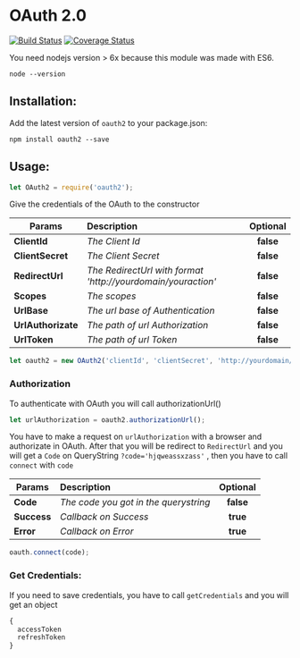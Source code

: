 # OAuth 2.0

[![Build Status](https://travis-ci.org/tnovas/oauth2.svg?branch=master)](https://travis-ci.org/tnovas/oauth2)
[![Coverage Status](https://coveralls.io/repos/github/tnovas/oauth2/badge.svg)](https://coveralls.io/github/tnovas/oauth2)

You need nodejs version > 6x because this module was made with ES6.
```
node --version
```

## Installation:
Add the latest version of `oauth2` to your package.json:
```
npm install oauth2 --save
```

## Usage:
```js
let OAuth2 = require('oauth2');
```

Give the credentials of the OAuth to the constructor

| Params       | Description     | Optional | 
| --------     |:---------------| :-----:|
| **ClientId**     | *The Client Id* | **false** |
| **ClientSecret** | *The Client Secret* | **false** |
| **RedirectUrl**  | *The RedirectUrl with format 'http://yourdomain/youraction'* | **false** |
| **Scopes**       | *The scopes* | **false** |
| **UrlBase**       | *The url base of Authentication* | **false** |
| **UrlAuthorizate** | *The path of url Authorization* | **false** |
| **UrlToken**       | *The path of url Token* | **false** |

```js
let oauth2 = new OAuth2('clientId', 'clientSecret', 'http://yourdomain/youraction', 'socpes', 'https://domain/oauth/', 'auth', 'token');
```

### Authorization
To authenticate with OAuth you will call authorizationUrl()

```js
let urlAuthorization = oauth2.authorizationUrl();
```

You have to make a request on `urlAuthorization` with a browser and authorizate in OAuth. After that you will be redirect to `RedirectUrl` and you will get a `Code` on QueryString `?code='hjqweassxzass'` , then you have to call `connect` with `code`

| Params   | Description     | Optional | 
| -------- |:---------------| :-----:|
| **Code**  | *The code you got in the querystring* | **false** |
| **Success**  | *Callback on Success*| **true** |
| **Error**    | *Callback on Error*  | **true** |

```js
oauth.connect(code);
```

### Get Credentials:
If you need to save credentials, you have to call `getCredentials` and you will get an object

```js
{
  accessToken
  refreshToken
}
```